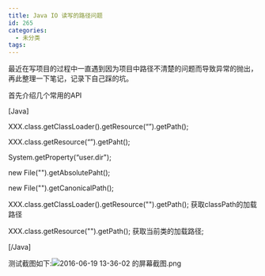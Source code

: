 ```yaml
---
title: Java IO 读写的路径问题
id: 265
categories:
  - 未分类
tags:
---
```


最近在写项目的过程中一直遇到因为项目中路径不清楚的问题而导致异常的抛出，再此整理一下笔记，记录下自己踩的坑。

首先介绍几个常用的API

[Java]

XXX.class.getClassLoader().getResource(“”).getPath();

XXX.class.getResource(“”).getPaht();

System.getProperty(“user.dir&quot;);

new File(&quot;&quot;).getAbsolutePaht();

new File(&quot;&quot;).getCanonicalPath();

XXX.class.getClassLoader().getResource(&quot;&quot;).getPath(); 获取classPath的加载路径

XXX.class.getResource(&quot;&quot;).getPath(); 获取当前类的加载路径;

[/Java]

测试截图如下:![](http://www.dreamleilei.com/wordpress/wp-content/uploads/2016/06/2016-06-19-13-36-02-的屏幕截图.jpg "2016-06-19 13-36-02 的屏幕截图.png")